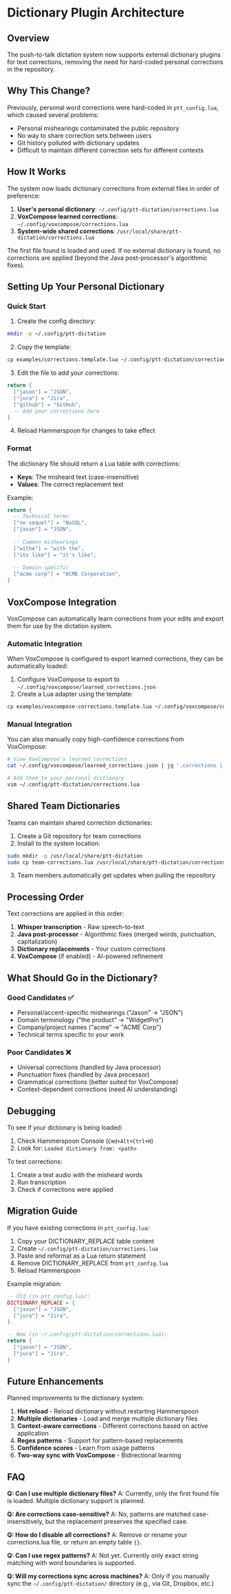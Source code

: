 # Dictionary Plugin Architecture

## Overview

The push-to-talk dictation system now supports external dictionary plugins for text corrections, removing the need for hard-coded personal corrections in the repository.

## Why This Change?

Previously, personal word corrections were hard-coded in `ptt_config.lua`, which caused several problems:
- Personal mishearings contaminated the public repository
- No way to share correction sets between users
- Git history polluted with dictionary updates
- Difficult to maintain different correction sets for different contexts

## How It Works

The system now loads dictionary corrections from external files in order of preference:

1. **User's personal dictionary**: `~/.config/ptt-dictation/corrections.lua`
2. **VoxCompose learned corrections**: `~/.config/voxcompose/corrections.lua`
3. **System-wide shared corrections**: `/usr/local/share/ptt-dictation/corrections.lua`

The first file found is loaded and used. If no external dictionary is found, no corrections are applied (beyond the Java post-processor's algorithmic fixes).

## Setting Up Your Personal Dictionary

### Quick Start

1. Create the config directory:
```bash
mkdir -p ~/.config/ptt-dictation
```

2. Copy the template:
```bash
cp examples/corrections.template.lua ~/.config/ptt-dictation/corrections.lua
```

3. Edit the file to add your corrections:
```lua
return {
  ["jason"] = "JSON",
  ["jura"] = "Jira",
  ["github"] = "GitHub",
  -- Add your corrections here
}
```

4. Reload Hammerspoon for changes to take effect

### Format

The dictionary file should return a Lua table with corrections:
- **Keys**: The misheard text (case-insensitive)
- **Values**: The correct replacement text

Example:
```lua
return {
  -- Technical terms
  ["no sequel"] = "NoSQL",
  ["jason"] = "JSON",
  
  -- Common mishearings
  ["withe"] = "with the",
  ["its like"] = "it's like",
  
  -- Domain-specific
  ["acme corp"] = "ACME Corporation",
}
```

## VoxCompose Integration

VoxCompose can automatically learn corrections from your edits and export them for use by the dictation system.

### Automatic Integration

When VoxCompose is configured to export learned corrections, they can be automatically loaded:

1. Configure VoxCompose to export to `~/.config/voxcompose/learned_corrections.json`
2. Create a Lua adapter using the template:
```bash
cp examples/voxcompose-corrections.template.lua ~/.config/voxcompose/corrections.lua
```

### Manual Integration

You can also manually copy high-confidence corrections from VoxCompose:

```bash
# View VoxCompose's learned corrections
cat ~/.config/voxcompose/learned_corrections.json | jq '.corrections | to_entries[] | select(.value.confidence > 0.8)'

# Add them to your personal dictionary
vim ~/.config/ptt-dictation/corrections.lua
```

## Shared Team Dictionaries

Teams can maintain shared correction dictionaries:

1. Create a Git repository for team corrections
2. Install to the system location:
```bash
sudo mkdir -p /usr/local/share/ptt-dictation
sudo cp team-corrections.lua /usr/local/share/ptt-dictation/corrections.lua
```

3. Team members automatically get updates when pulling the repository

## Processing Order

Text corrections are applied in this order:

1. **Whisper transcription** - Raw speech-to-text
2. **Java post-processor** - Algorithmic fixes (merged words, punctuation, capitalization)
3. **Dictionary replacements** - Your custom corrections
4. **VoxCompose** (if enabled) - AI-powered refinement

## What Should Go in the Dictionary?

### Good Candidates ✅
- Personal/accent-specific mishearings ("Jason" → "JSON")
- Domain terminology ("the product" → "WidgetPro")
- Company/project names ("acme" → "ACME Corp")
- Technical terms specific to your work

### Poor Candidates ❌
- Universal corrections (handled by Java processor)
- Punctuation fixes (handled by Java processor)
- Grammatical corrections (better suited for VoxCompose)
- Context-dependent corrections (need AI understanding)

## Debugging

To see if your dictionary is being loaded:

1. Check Hammerspoon Console (`Cmd+Alt+Ctrl+H`)
2. Look for: `Loaded dictionary from: <path>`

To test corrections:
1. Create a test audio with the misheard words
2. Run transcription
3. Check if corrections were applied

## Migration Guide

If you have existing corrections in `ptt_config.lua`:

1. Copy your DICTIONARY_REPLACE table content
2. Create `~/.config/ptt-dictation/corrections.lua`
3. Paste and reformat as a Lua return statement
4. Remove DICTIONARY_REPLACE from `ptt_config.lua`
5. Reload Hammerspoon

Example migration:
```lua
-- Old (in ptt_config.lua):
DICTIONARY_REPLACE = {
  ["jason"] = "JSON",
  ["jura"] = "Jira",
}

-- New (in ~/.config/ptt-dictation/corrections.lua):
return {
  ["jason"] = "JSON",
  ["jura"] = "Jira",
}
```

## Future Enhancements

Planned improvements to the dictionary system:

1. **Hot reload** - Reload dictionary without restarting Hammerspoon
2. **Multiple dictionaries** - Load and merge multiple dictionary files
3. **Context-aware corrections** - Different corrections based on active application
4. **Regex patterns** - Support for pattern-based replacements
5. **Confidence scores** - Learn from usage patterns
6. **Two-way sync with VoxCompose** - Bidirectional learning

## FAQ

**Q: Can I use multiple dictionary files?**
A: Currently, only the first found file is loaded. Multiple dictionary support is planned.

**Q: Are corrections case-sensitive?**
A: No, patterns are matched case-insensitively, but the replacement preserves the specified case.

**Q: How do I disable all corrections?**
A: Remove or rename your corrections.lua file, or return an empty table `{}`.

**Q: Can I use regex patterns?**
A: Not yet. Currently only exact string matching with word boundaries is supported.

**Q: Will my corrections sync across machines?**
A: Only if you manually sync the `~/.config/ptt-dictation/` directory (e.g., via Git, Dropbox, etc.)